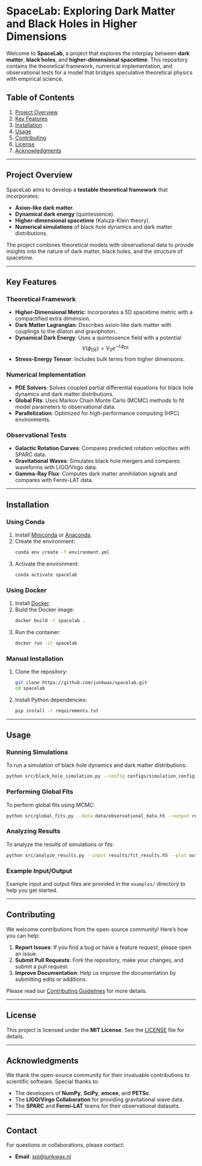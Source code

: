 
# SpaceLab: Exploring Dark Matter and Black Holes in Higher Dimensions

Welcome to **SpaceLab**, a project that explores the interplay between **dark matter**, **black holes**, and **higher-dimensional spacetime**. This repository contains the theoretical framework, numerical implementation, and observational tests for a model that bridges speculative theoretical physics with empirical science.

## Table of Contents
1. [Project Overview](#project-overview)
2. [Key Features](#key-features)
3. [Installation](#installation)
4. [Usage](#usage)
5. [Contributing](#contributing)
6. [License](#license)
7. [Acknowledgments](#acknowledgments)

---

## Project Overview

SpaceLab aims to develop a **testable theoretical framework** that incorporates:

- **Axion-like dark matter**.
- **Dynamical dark energy** (quintessence).
- **Higher-dimensional spacetime** (Kaluza-Klein theory).
- **Numerical simulations** of black hole dynamics and dark matter distributions.

The project combines theoretical models with observational data to provide insights into the nature of dark matter, black holes, and the structure of spacetime.

---

## Key Features

### Theoretical Framework
- **Higher-Dimensional Metric**: Incorporates a 5D spacetime metric with a compactified extra dimension.
- **Dark Matter Lagrangian**: Describes axion-like dark matter with couplings to the dilaton and graviphoton.
- **Dynamical Dark Energy**: Uses a quintessence field with a potential $$
V(\phi_{\text{DE}}) = V_0 e^{-\lambda \phi_{\text{DE}}}
$$
- **Stress-Energy Tensor**: Includes bulk terms from higher dimensions.

### Numerical Implementation
- **PDE Solvers**: Solves coupled partial differential equations for black hole dynamics and dark matter distributions.
- **Global Fits**: Uses Markov Chain Monte Carlo (MCMC) methods to fit model parameters to observational data.
- **Parallelization**: Optimized for high-performance computing (HPC) environments.

### Observational Tests
- **Galactic Rotation Curves**: Compares predicted rotation velocities with SPARC data.
- **Gravitational Waves**: Simulates black hole mergers and compares waveforms with LIGO/Virgo data.
- **Gamma-Ray Flux**: Computes dark matter annihilation signals and compares with Fermi-LAT data.

---

## Installation

### Using Conda
1. Install [Miniconda](https://docs.conda.io/en/latest/miniconda.html) or [Anaconda](https://www.anaconda.com/products/distribution).
2. Create the environment:
   ```bash
   conda env create -f environment.yml
   ```
3. Activate the environment:
   ```bash
   conda activate spacelab
   ```

### Using Docker
1. Install [Docker](https://docs.docker.com/get-docker/).
2. Build the Docker image:
   ```bash
   docker build -t spacelab .
   ```
3. Run the container:
   ```bash
   docker run -it spacelab
   ```

### Manual Installation
1. Clone the repository:
   ```bash
   git clone https://github.com/junkwax/spacelab.git
   cd spacelab
   ```
2. Install Python dependencies:
   ```bash
   pip install -r requirements.txt
   ```

---

## Usage

### Running Simulations
To run a simulation of black hole dynamics and dark matter distributions:
```bash
python src/black_hole_simulation.py --config configs/simulation_config.yaml
```

### Performing Global Fits
To perform global fits using MCMC:
```bash
python src/global_fits.py --data data/observational_data.h5 --output results/fit_results.h5
```

### Analyzing Results
To analyze the results of simulations or fits:
```bash
python src/analyze_results.py --input results/fit_results.h5 --plot output/plots/
```

### Example Input/Output
Example input and output files are provided in the `examples/` directory to help you get started.

---

## Contributing

We welcome contributions from the open-source community! Here’s how you can help:

1. **Report Issues**: If you find a bug or have a feature request, please open an issue.
2. **Submit Pull Requests**: Fork the repository, make your changes, and submit a pull request.
3. **Improve Documentation**: Help us improve the documentation by submitting edits or additions.

Please read our [Contributing Guidelines](CONTRIBUTING.md) for more details.

---

## License

This project is licensed under the **MIT License**. See the [LICENSE](LICENSE) file for details.

---

## Acknowledgments

We thank the open-source community for their invaluable contributions to scientific software. Special thanks to:

- The developers of **NumPy**, **SciPy**, **emcee**, and **PETSc**.
- The **LIGO/Virgo Collaboration** for providing gravitational wave data.
- The **SPARC** and **Fermi-LAT** teams for their observational datasets.

---

## Contact

For questions or collaborations, please contact:
- **Email**: [spl@junkwax.nl](mailto:spl@junkwax.nl)